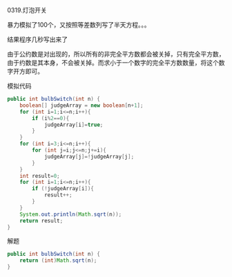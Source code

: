 0319.灯泡开关

暴力模拟了100个，又按照等差数列写了半天方程。。。

结果程序几秒写出来了



由于公约数是对出现的，所以所有的非完全平方数都会被关掉，只有完全平方数，由于约数是其本身，不会被关掉。而求小于一个数字的完全平方数数量，将这个数字开方即可。





模拟代码

```java
public int bulbSwitch(int n) {
    boolean[] judgeArray = new boolean[n+1];
    for (int i=1;i<=n;i++){
        if (i%2==0){
            judgeArray[i]=true;
        }
    }
    for (int i=3;i<=n;i++){
        for (int j=i;j<=n;j+=i){
            judgeArray[j]=!judgeArray[j];
        }
    }
    int result=0;
    for (int i=1;i<=n;i++){
        if (!judgeArray[i]){
            result++;
        }
    }
    System.out.println(Math.sqrt(n));
    return result;
}
```

解题

```java
public int bulbSwitch(int n) {
    return (int)Math.sqrt(n);
}
```